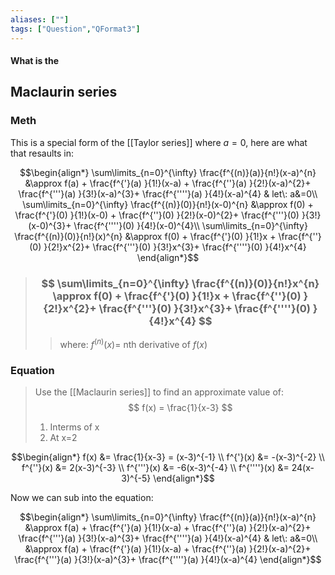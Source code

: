 ```yaml
---
aliases: [""]
tags: ["Question","QFormat3"]
---
```


#### What is the
## Maclaurin series
### Meth
This is a special form of the [[Taylor series]] where $a=0$, here are what that resaults in:

$$\begin{align*}
\sum\limits_{n=0}^{\infty} \frac{f^{(n)}(a)}{n!}(x-a)^{n} &\approx f(a) + \frac{f^{'}(a) }{1!}(x-a) + \frac{f^{''}(a) }{2!}(x-a)^{2}+ \frac{f^{'''}(a) }{3!}(x-a)^{3}+ \frac{f^{''''}(a) }{4!}(x-a)^{4} & let\: a&=0\\
\sum\limits_{n=0}^{\infty} \frac{f^{(n)}(0)}{n!}(x-0)^{n} &\approx f(0) + \frac{f^{'}(0) }{1!}(x-0) + \frac{f^{''}(0) }{2!}(x-0)^{2}+ \frac{f^{'''}(0) }{3!}(x-0)^{3}+ \frac{f^{''''}(0) }{4!}(x-0)^{4}\\
\sum\limits_{n=0}^{\infty} \frac{f^{(n)}(0)}{n!}(x)^{n} &\approx f(0) + \frac{f^{'}(0) }{1!}x + \frac{f^{''}(0) }{2!}x^{2}+ \frac{f^{'''}(0) }{3!}x^{3}+ \frac{f^{''''}(0) }{4!}x^{4}
\end{align*}$$

> ### $$ \sum\limits_{n=0}^{\infty} \frac{f^{(n)}(0)}{n!}x^{n} \approx f(0) + \frac{f^{'}(0) }{1!}x + \frac{f^{''}(0) }{2!}x^{2}+ \frac{f^{'''}(0) }{3!}x^{3}+ \frac{f^{''''}(0) }{4!}x^{4} $$ 
>> where:
>> $f^{(n)}(x)=$ nth derivative of $f(x)$


### Equation
> Use the [[Maclaurin series]] to find an approximate value of:
> $$ f(x) = \frac{1}{x-3} $$
> 1) Interms of x
> 2) At x=2

$$\begin{align*}
 f(x) &= \frac{1}{x-3} = (x-3)^{-1} \\
f^{'}(x) &= -(x-3)^{-2} \\
f^{''}(x) &= 2(x-3)^{-3} \\
f^{'''}(x) &= -6(x-3)^{-4} \\
f^{''''}(x) &= 24(x-3)^{-5} 
\end{align*}$$

Now we can sub into the equation:

$$\begin{align*}
\sum\limits_{n=0}^{\infty} \frac{f^{(n)}(a)}{n!}(x-a)^{n} &\approx f(a) + \frac{f^{'}(a) }{1!}(x-a) + \frac{f^{''}(a) }{2!}(x-a)^{2}+ \frac{f^{'''}(a) }{3!}(x-a)^{3}+ \frac{f^{''''}(a) }{4!}(x-a)^{4} & let\: a&=0\\
&\approx f(a) + \frac{f^{'}(a) }{1!}(x-a) + \frac{f^{''}(a) }{2!}(x-a)^{2}+ \frac{f^{'''}(a) }{3!}(x-a)^{3}+ \frac{f^{''''}(a) }{4!}(x-a)^{4}
\end{align*}$$

